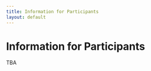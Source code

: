 ```yaml
---
title: Information for Participants
layout: default
---
```


# Information for Participants
TBA
<!--
**SSDBM 2020 will be an online event.**

All talks will be delivered in the form of pre-recorded videos. The links to these videos and the slides will be made available to the participants by July 6.

There will also be an interactive aspect, where participants and authors can chat online, and hold Q&A sessions. This will be facilitated via a Slack workspace, where each conference session will have a dedicated channel.

It is recommended that participants watch the videos in advance, and pose their questions at the corresponding Slack channel during the dates of **July 7--9**.

**Note:** Only registered participants of SSDBM 2021 will receive access to the links and the Slack channel.
 -->
